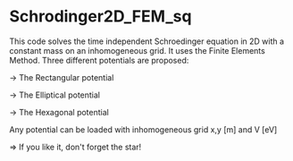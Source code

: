 # Schrodinger2D_FEM_sq
This code solves the time independent Schroedinger equation in 2D with a constant mass on an inhomogeneous grid.
It uses the Finite Elements Method.
Three different potentials are proposed:

-> The Rectangular potential

-> The Elliptical potential

-> The Hexagonal potential

Any potential can be loaded with inhomogeneous grid x,y [m] and V [eV]


=> If you like it, don't forget the star!
